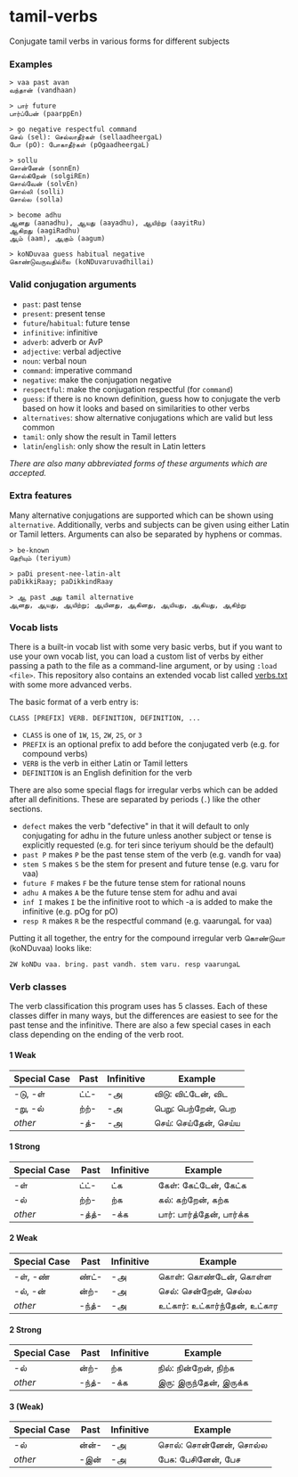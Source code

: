 # tamil-verbs

Conjugate tamil verbs in various forms for different subjects

### Examples

```
> vaa past avan
வந்தான் (vandhaan)
```

```
> பார் future
பார்ப்பேன் (paarppEn)
```

```
> go negative respectful command
செல் (sel): செல்லாதீர்கள் (sellaadheergaL)
போ (pO): போகாதீர்கள் (pOgaadheergaL)
```

```
> sollu
சொன்னேன் (sonnEn)
சொல்கிறேன் (solgiREn)
சொல்வேன் (solvEn)
சொல்லி (solli)
சொல்ல (solla)
```

```
> become adhu
ஆனது (aanadhu), ஆயது (aayadhu), ஆயிற்று (aayitRu)
ஆகிறது (aagiRadhu)
ஆம் (aam), ஆகும் (aagum)
```

```
> koNDuvaa guess habitual negative
கொண்டுவருவதில்லை (koNDuvaruvadhillai)
```

### Valid conjugation arguments

- `past`: past tense
- `present`: present tense
- `future`/`habitual`: future tense
- `infinitive`: infinitive
- `adverb`: adverb or AvP
- `adjective`: verbal adjective
- `noun`: verbal noun
- `command`: imperative command
- `negative`: make the conjugation negative
- `respectful`: make the conjugation respectful (for `command`)
- `guess`: if there is no known definition, guess how to conjugate the verb
  based on how it looks and based on similarities to other verbs
- `alternatives`: show alternative conjugations which are valid but less common
- `tamil`: only show the result in Tamil letters
- `latin`/`english`: only show the result in Latin letters

*There are also many abbreviated forms of these arguments which are accepted.*

### Extra features

Many alternative conjugations are supported which can be shown using
`alternative`. Additionally, verbs and subjects can be given using either Latin
or Tamil letters. Arguments can also be separated by hyphens or commas.

```
> be-known
தெரியும் (teriyum)
```

```
> paDi present-nee-latin-alt
paDikkiRaay; paDikkindRaay
```

```
> ஆ past அது tamil alternative
ஆனது, ஆயது, ஆயிற்று; ஆயினது, ஆகினது, ஆயியது, ஆகியது, ஆகிற்று
```

### Vocab lists

There is a built-in vocab list with some very basic verbs, but if you want to
use your own vocab list, you can load a custom list of verbs by either passing a
path to the file as a command-line argument, or by using `:load <file>`. This
repository also contains an extended vocab list called [verbs.txt](verbs.txt)
with some more advanced verbs.

The basic format of a verb entry is:

```
CLASS [PREFIX] VERB. DEFINITION, DEFINITION, ...
```

- `CLASS` is one of `1W`, `1S`, `2W`, `2S`, or `3`
- `PREFIX` is an optional prefix to add before the conjugated verb
  (e.g. for compound verbs)
- `VERB` is the verb in either Latin or Tamil letters
- `DEFINITION` is an English definition for the verb

There are also some special flags for irregular verbs which can be added after
all definitions. These are separated by periods (`.`) like the other sections.

- `defect` makes the verb "defective" in that it will default to only
  conjugating for adhu in the future unless another subject or tense is
  explicitly requested (e.g. for teri since teriyum should be the default)
- `past P` makes `P` be the past tense stem of the verb (e.g. vandh for vaa)
- `stem S` makes `S` be the stem for present and future tense
  (e.g. varu for vaa)
- `future F` makes `F` be the future tense stem for rational nouns
- `adhu A` makes `A` be the future tense stem for adhu and avai
- `inf I` makes `I` be the infinitive root to which -a is added to make the
  infinitive (e.g. pOg for pO)
- `resp R` makes `R` be the respectful command (e.g. vaarungaL for vaa)

Putting it all together, the entry for the compound irregular verb கொண்டுவா
(koNDuvaa) looks like:

```
2W koNDu vaa. bring. past vandh. stem varu. resp vaarungaL
```

### Verb classes

The verb classification this program uses has 5 classes. Each of these classes
differ in many ways, but the differences are easiest to see for the past tense
and the infinitive. There are also a few special cases in each class depending
on the ending of the verb root.

#### 1 Weak

| Special Case | Past | Infinitive | Example |
| --- | --- | --- | --- |
| -டு, -ள் | ட்ட்- | -அ | விடு: விட்டேன், விட |
| -று, -ல் | ற்ற்- | -அ |  பெறு: பெற்றேன், பெற |
| *other* | -த்- | -அ | செய்: செய்தேன், செய்ய |

#### 1 Strong

| Special Case | Past | Infinitive | Example |
| --- | --- | --- | --- |
| -ள் | ட்ட்- | ட்க | கேள்: கேட்டேன், கேட்க |
| -ல் | ற்ற்- | ற்க | கல்: கற்றேன், கற்க
| *other* | -த்த்- | -க்க | பார்: பார்த்தேன், பார்க்க |

#### 2 Weak

| Special Case | Past | Infinitive | Example |
| --- | --- | --- | --- |
| -ள், -ண் | ண்ட்- | -அ | கொள்: கொண்டேன், கொள்ள |
| -ல், -ன் | ன்ற்- | -அ | செல்: சென்றேன், செல்ல |
| *other* | -ந்த்- | -அ | உட்கார்: உட்கார்ந்தேன், உட்கார |

#### 2 Strong

| Special Case | Past | Infinitive | Example |
| --- | --- | --- | --- |
| -ல் | ன்ற்- | ற்க | நில்: நின்றேன், நிற்க |
| *other* | -ந்த்- | -க்க | இரு: இருந்தேன், இருக்க |

#### 3 (Weak)

| Special Case | Past | Infinitive | Example |
| --- | --- | --- | --- |
| -ல் | ன்ன்- | -அ | சொல்: சொன்னேன், சொல்ல |
| *other* | -இன் | -அ | பேசு: பேசினேன், பேச |

